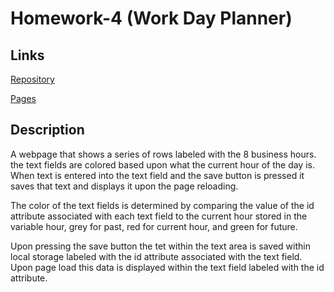 # Homework-4 (Work Day Planner)
## Links

[Repository](https://github.com/Aladd616/Work-Day-Scheduler-ALL)

[Pages](https://aladd616.github.io/Work-Day-Scheduler-ALL/)

## Description

A webpage that shows a series of rows labeled with the 8 business hours.  the text fields are colored based upon what the current hour of the day is.  When text is entered into the text field and the save button is pressed it saves that text and displays it upon the page reloading.

The color of the text fields is determined by comparing the value of the id attribute associated with each text field to the current hour stored in the variable hour, grey for past, red for current hour, and green for future.

Upon pressing the save button the tet within the text area is saved within local storage labeled with the id attribute associated with the text field.  Upon page load this data is displayed within the text field labeled with the id attribute.

